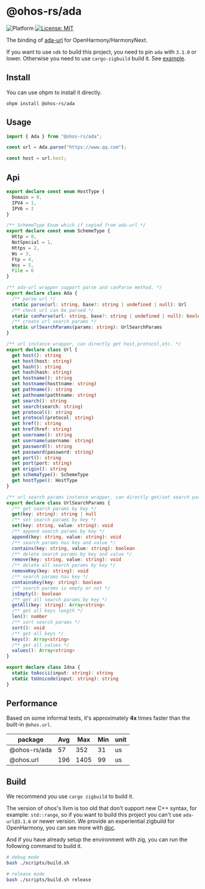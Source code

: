 # @ohos-rs/ada

![Platform](https://img.shields.io/badge/platform-arm64/arm/x86\_64-blue) [![License: MIT](https://img.shields.io/badge/License-MIT-yellow.svg)](https://opensource.org/licenses/MIT)

The binding of [ada-url](https://github.com/ada-url/ada) for OpenHarmony/HarmonyNext.

If you want to use `ndk` to build this project, you need to pin `ada` with `3.1.0` or lower. Otherwise you need to use `cargo-zigbuild` build it. See [example](https://github.com/ohos-rs/zig-setup).

## Install

You can use ohpm to install it directly.

```shell
ohpm install @ohos-rs/ada
```

## Usage

```ts
import { Ada } from "@ohos-rs/ada";

const url = Ada.parse("https://www.qq.com");

const host = url.host;
```

## Api

```ts
export declare const enum HostType {
  Domain = 0,
  IPV4 = 1,
  IPV6 = 2
}

/** SchemeType Enum which if copied from ada-url */
export declare const enum SchemeType {
  Http = 0,
  NotSpecial = 1,
  Https = 2,
  Ws = 3,
  Ftp = 4,
  Wss = 5,
  File = 6
}

/** ada-url wrapper support parse and canParse method. */
export declare class Ada {
  /** parse url */
  static parse(url: string, base?: string | undefined | null): Url
  /** check url can be parsed */
  static canParse(url: string, base?: string | undefined | null): boolean
  /** create url search params */
  static urlSearchParams(params: string): UrlSearchParams
}

/** url instance wrapper, can directly get host,protocol,etc. */
export declare class Url {
  get host(): string
  set host(host: string)
  get hash(): string
  set hash(hash: string)
  get hostname(): string
  set hostname(hosttname: string)
  get pathname(): string
  set pathname(pathtname: string)
  get search(): string
  set search(search: string)
  get protocol(): string
  set protocol(protocol: string)
  get href(): string
  set href(href: string)
  get username(): string
  set username(username: string)
  get password(): string
  set password(password: string)
  get port(): string
  set port(port: string)
  get origin(): string
  get schemaType(): SchemeType
  get hostType(): HostType
}

/** url search params instance wrapper, can directly get/set search params. */
export declare class UrlSearchParams {
  /** get search params by key */
  get(key: string): string | null
  /** set search params by key */
  set(key: string, value: string): void
  /** append search params by key */
  append(key: string, value: string): void
  /** search params has key and value */
  contains(key: string, value: string): boolean
  /** delete search params by key and value */
  remove(key: string, value: string): void
  /** delete all search params by key */
  removeKey(key: string): void
  /** search params has key */
  containsKey(key: string): boolean
  /** search params is empty or not */
  isEmpty(): boolean
  /** get all search params by key */
  getAll(key: string): Array<string>
  /** get all keys length */
  len(): number
  /** sort search params */
  sort(): void
  /** get all keys */
  keys(): Array<string>
  /** get all values */
  values(): Array<string>
}

export declare class Idna {
  static toAscii(input: string): string
  static toUnicode(input: string): string
}
```

## Performance

Based on some informal tests, it's approximately **4x** times faster than the built-in `@ohos.url`.

| package      | Avg | Max  | Min | unit |
|--------------|-----|------|-----|------|
| @ohos-rs/ada | 57  | 352  | 31  | us   |
| @ohos.url    | 196 | 1405 | 99  | us   |


## Build

We recommend you use `cargo zigbuild` to build it. 

The version of ohos's llvm is too old that don't support new C++ syntax, for example: `std::range`, so if you want to build this project you can't use `ada-url@3.1.6` or newer version. We provide an experiential zigbuild for OpenHarmony, you can see more with [doc](https://github.com/ohos-rs/zig-setup).

And if you have already setup the environment with zig, you can run the following command to build it.

```bash
# debug mode
bash ./scripts/build.sh

# release mode
bash ./scripts/build.sh release
```